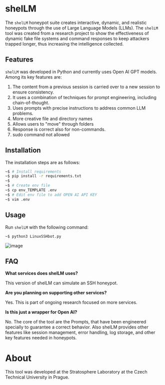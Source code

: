 # shelLM

The `shelLM` honeypot suite creates interactive, dynamic, and realistic honeypots through the use of Large Language Models (LLMs). The `shelLM` tool was created from a research project to show the effectiveness of dynamic fake file systems and command responses to keep attackers trapped longer, thus increasing the intelligence collected.

## Features

`shelLM` was developed in Python and currently uses Open AI GPT models. Among its key features are:

1. The content from a previous session is carried over to a new session to ensure consistency.
2. It uses a combination of techniques for prompt engineering, including chain-of-thought.
3. Uses prompts with precise instructions to address common LLM problems.
4. More creative file and directory names
5. Allows users to "move" through folders
6. Response is correct also for non-commands.
7. sudo command not allowed

## Installation

The installation steps are as follows:

```bash
~$ # Install requirements
~$ pip install -r requirements.txt
~$
~$ # Create env file
~$ cp env_TEMPLATE .env
~$ # Edit env file to add OPEN AI API KEY
~$ vim .env
```

## Usage

Run `shelLM` with the following command:
```
~$ python3 LinuxSSHbot.py 
```
![image](https://github.com/stratosphereips/shelLM/assets/2458879/021bcd0d-93ae-49aa-b3a3-dea345dffc7c)

## FAQ

**What services does shelLM uses?**

This version of shelLM can simulate an SSH honeypot.

**Are you planning on supporting other services?**

Yes. This is part of ongoing research focused on more services.

**Is this just a wrapper for Open AI?**

No. The core of the tool are the Prompts, that have been engineered specially to guarantee a correct behavior. Also shelLM provides other features like session management, error handling, log storage, and other key features needed in honeypots.

# About

This tool was developed at the Stratosphere Laboratory at the Czech Technical University in Prague.
